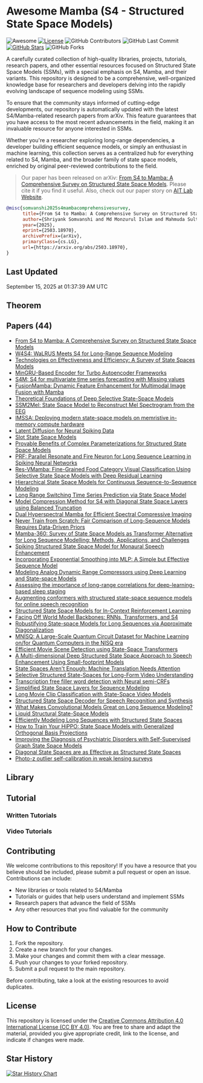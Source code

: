 # Awesome Mamba (S4 - Structured State Space Models)

![Awesome](https://awesome.re/badge.svg)
[![License](https://img.shields.io/badge/license-MIT-blue.svg)](LICENSE)
![GitHub Contributors](https://img.shields.io/github/contributors/gauravfs-14/awesome-mamba.svg)
![GitHub Last Commit](https://img.shields.io/github/last-commit/gauravfs-14/awesome-mamba.svg)
[![GitHub Stars](https://img.shields.io/github/stars/gauravfs-14/awesome-mamba.svg?style=social)](https://github.com/gauravfs-14/awesome-mamba)
![GitHub Forks](https://img.shields.io/github/forks/gauravfs-14/awesome-mamba.svg)

A carefully curated collection of high-quality libraries, projects, tutorials, research papers, and other essential resources focused on Structured State Space Models (SSMs), with a special emphasis on S4, Mamba, and their variants. This repository is designed to be a comprehensive, well-organized knowledge base for researchers and developers delving into the rapidly evolving landscape of sequence modeling using SSMs.

To ensure that the community stays informed of cutting-edge developments, our repository is automatically updated with the latest S4/Mamba-related research papers from arXiv. This feature guarantees that you have access to the most recent advancements in the field, making it an invaluable resource for anyone interested in SSMs.

Whether you're a researcher exploring long-range dependencies, a developer building efficient sequence models, or simply an enthusiast in machine learning, this collection serves as a centralized hub for everything related to S4, Mamba, and the broader family of state space models, enriched by original peer-reviewed contributions to the field.

> Our paper has been released on arXiv: [From S4 to Mamba: A Comprehensive Survey on Structured State Space Models](https://arxiv.org/abs/2503.18970). Please cite it if you find it useful. Also, check out our paper story on [AIT Lab Website](https://ait-lab.vercel.app/story/survey-s4).

```bibtex
@misc{somvanshi2025s4mambacomprehensivesurvey,
      title={From S4 to Mamba: A Comprehensive Survey on Structured State Space Models}, 
      author={Shriyank Somvanshi and Md Monzurul Islam and Mahmuda Sultana Mimi and Sazzad Bin Bashar Polock and Gaurab Chhetri and Subasish Das},
      year={2025},
      eprint={2503.18970},
      archivePrefix={arXiv},
      primaryClass={cs.LG},
      url={https://arxiv.org/abs/2503.18970}, 
}
```

## Last Updated
September 15, 2025 at 01:37:39 AM UTC


## Theorem

## Papers (44)
- [From S4 to Mamba: A Comprehensive Survey on Structured State Space Models](https://arxiv.org/abs/2503.18970)
- [W4S4: WaLRUS Meets S4 for Long-Range Sequence Modeling](https://arxiv.org/abs/2506.07920)
- [Technologies on Effectiveness and Efficiency: A Survey of State Spaces Models](https://arxiv.org/abs/2503.11224)
- [MinGRU-Based Encoder for Turbo Autoencoder Frameworks](https://arxiv.org/abs/2503.08451)
- [S4M: S4 for multivariate time series forecasting with Missing values](https://arxiv.org/abs/2503.00900)
- [FusionMamba: Dynamic Feature Enhancement for Multimodal Image Fusion with Mamba](https://arxiv.org/abs/2404.09498)
- [Theoretical Foundations of Deep Selective State-Space Models](https://arxiv.org/abs/2402.19047)
- [SSM2Mel: State Space Model to Reconstruct Mel Spectrogram from the EEG](https://arxiv.org/abs/2501.10402)
- [IMSSA: Deploying modern state-space models on memristive in-memory compute hardware](https://arxiv.org/abs/2412.20215)
- [Latent Diffusion for Neural Spiking Data](https://arxiv.org/abs/2407.08751)
- [Slot State Space Models](https://arxiv.org/abs/2406.12272)
- [Provable Benefits of Complex Parameterizations for Structured State Space Models](https://arxiv.org/abs/2410.14067)
- [PRF: Parallel Resonate and Fire Neuron for Long Sequence Learning in Spiking Neural Networks](https://arxiv.org/abs/2410.03530)
- [Res-VMamba: Fine-Grained Food Category Visual Classification Using Selective State Space Models with Deep Residual Learning](https://arxiv.org/abs/2402.15761)
- [Hierarchical State Space Models for Continuous Sequence-to-Sequence Modeling](https://arxiv.org/abs/2402.10211)
- [Long Range Switching Time Series Prediction via State Space Model](https://arxiv.org/abs/2407.19201)
- [Model Compression Method for S4 with Diagonal State Space Layers using Balanced Truncation](https://arxiv.org/abs/2402.15993)
- [Dual Hyperspectral Mamba for Efficient Spectral Compressive Imaging](https://arxiv.org/abs/2406.00449)
- [Never Train from Scratch: Fair Comparison of Long-Sequence Models Requires Data-Driven Priors](https://arxiv.org/abs/2310.02980)
- [Mamba-360: Survey of State Space Models as Transformer Alternative for Long Sequence Modelling: Methods, Applications, and Challenges](https://arxiv.org/abs/2404.16112)
- [Spiking Structured State Space Model for Monaural Speech Enhancement](https://arxiv.org/abs/2309.03641)
- [Incorporating Exponential Smoothing into MLP: A Simple but Effective Sequence Model](https://arxiv.org/abs/2403.17445)
- [Modeling Analog Dynamic Range Compressors using Deep Learning and State-space Models](https://arxiv.org/abs/2403.16331)
- [Assessing the importance of long-range correlations for deep-learning-based sleep staging](https://arxiv.org/abs/2402.17779)
- [Augmenting conformers with structured state-space sequence models for online speech recognition](https://arxiv.org/abs/2309.08551)
- [Structured State Space Models for In-Context Reinforcement Learning](https://arxiv.org/abs/2303.03982)
- [Facing Off World Model Backbones: RNNs, Transformers, and S4](https://arxiv.org/abs/2307.02064)
- [Robustifying State-space Models for Long Sequences via Approximate Diagonalization](https://arxiv.org/abs/2310.01698)
- [MNISQ: A Large-Scale Quantum Circuit Dataset for Machine Learning on/for Quantum Computers in the NISQ era](https://arxiv.org/abs/2306.16627)
- [Efficient Movie Scene Detection using State-Space Transformers](https://arxiv.org/abs/2212.14427)
- [A Multi-dimensional Deep Structured State Space Approach to Speech Enhancement Using Small-footprint Models](https://arxiv.org/abs/2306.00331)
- [State Spaces Aren't Enough: Machine Translation Needs Attention](https://arxiv.org/abs/2304.12776)
- [Selective Structured State-Spaces for Long-Form Video Understanding](https://arxiv.org/abs/2303.14526)
- [Transcription free filler word detection with Neural semi-CRFs](https://arxiv.org/abs/2303.06475)
- [Simplified State Space Layers for Sequence Modeling](https://arxiv.org/abs/2208.04933)
- [Long Movie Clip Classification with State-Space Video Models](https://arxiv.org/abs/2204.01692)
- [Structured State Space Decoder for Speech Recognition and Synthesis](https://arxiv.org/abs/2210.17098)
- [What Makes Convolutional Models Great on Long Sequence Modeling?](https://arxiv.org/abs/2210.09298)
- [Liquid Structural State-Space Models](https://arxiv.org/abs/2209.12951)
- [Efficiently Modeling Long Sequences with Structured State Spaces](https://arxiv.org/abs/2111.00396)
- [How to Train Your HiPPO: State Space Models with Generalized Orthogonal Basis Projections](https://arxiv.org/abs/2206.12037)
- [Improving the Diagnosis of Psychiatric Disorders with Self-Supervised Graph State Space Models](https://arxiv.org/abs/2206.03331)
- [Diagonal State Spaces are as Effective as Structured State Spaces](https://arxiv.org/abs/2203.14343)
- [Photo-z outlier self-calibration in weak lensing surveys](https://arxiv.org/abs/2007.12795)


## Library

## Tutorial

### Written Tutorials

### Video Tutorials

## Contributing

We welcome contributions to this repository! If you have a resource that you believe should be included, please submit a pull request or open an issue. Contributions can include:

- New libraries or tools related to S4/Mamba
- Tutorials or guides that help users understand and implement SSMs
- Research papers that advance the field of SSMs
- Any other resources that you find valuable for the community

## How to Contribute

1. Fork the repository.
2. Create a new branch for your changes.
3. Make your changes and commit them with a clear message.
4. Push your changes to your forked repository.
5. Submit a pull request to the main repository.

Before contributing, take a look at the existing resources to avoid duplicates.

## License

This repository is licensed under the [Creative Commons Attribution 4.0 International License (CC BY 4.0)](LICENSE). You are free to share and adapt the material, provided you give appropriate credit, link to the license, and indicate if changes were made.

## Star History

[![Star History Chart](https://api.star-history.com/svg?repos=gauravfs-14/awesome-mamba)](https://star-history.com/#gauravfs-14/awesome-mamba&Date)
